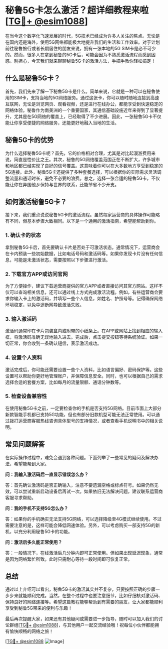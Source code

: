 # 秘鲁5G卡怎么激活？超详细教程来啦[[TG💪+ @esim1088](https://t.me/s/esim1088)]

在当今这个数字化飞速发展的时代，5G技术已经成为许多人关注的焦点。无论是在国内还是海外，使用5G网络都能极大地提升我们的生活和工作效率。对于计划前往秘鲁旅行或者长期居住的朋友来说，拥有一张本地的5G SIM卡是必不可少的。然而，很多人在拿到秘鲁的5G卡后，可能会因为不熟悉激活流程而感到困惑。别担心，今天我们就来聊聊秘鲁5G卡的激活方法，手把手教你轻松搞定！

## 什么是秘鲁5G卡？

首先，我们先来了解一下秘鲁5G卡是什么。简单来说，它就是一种可以在秘鲁使用的SIM卡，支持当地的5G网络服务。通过这张卡，你可以随时随地连接到高速互联网，无论是浏览网页、观看视频，还是进行在线办公，都能享受到快速稳定的网络体验。秘鲁作为南美洲的一个重要国家，其通信基础设施近年来得到了显著提升，尤其是在5G网络的覆盖上，已经取得了不少进展。因此，一张秘鲁5G卡不仅能让你享受便捷的网络服务，还能更好地融入当地的生活。

## 秘鲁5G卡的优势

为什么选择秘鲁5G卡呢？首先，它的价格相对合理，尤其是对比起漫游费用来说，简直是性价比之王。其次，秘鲁的5G网络覆盖范围正在不断扩大，许多城市和地区都已经实现了良好的信号覆盖。这意味着你可以在大多数地方享受到稳定的5G连接。此外，秘鲁5G卡还提供了多种套餐选择，可以根据你的实际需求灵活调整流量和通话时长，避免不必要的浪费。总之，选择一张合适的秘鲁5G卡，不仅能让你在异国他乡保持与世界的联系，还能节省不少开支。

## 如何激活秘鲁5G卡？

接下来，我们重点说说秘鲁5G卡的激活流程。虽然每家运营商的具体操作可能略有不同，但基本步骤大致相同。以下是一个通用的激活指南，希望能帮助到你。

### 1. 确认卡的状态

拿到秘鲁5G卡后，首先要确认卡片是否处于可激活状态。通常情况下，运营商会在卡内预装一些初始数据，比如电话号码和激活码等。如果你发现卡片没有任何信息，可能是未激活状态，需要按照以下步骤进行激活。

### 2. 下载官方APP或访问官网

为了方便操作，建议下载运营商提供的官方APP或者直接访问其官方网站。这样不仅可以查询相关信息，还可以通过线上方式完成激活流程。例如，有些运营商会要求你输入卡上的激活码，并填写一些个人信息，如姓名、护照号等。记得确保网络环境稳定，以免中途断网导致激活失败。

### 3. 输入激活码

激活码通常印在卡片包装盒内或附带的小纸条上。在APP或网站上找到相应的输入框，将激活码准确无误地输入进去。完成后，点击提交按钮等待系统验证。如果一切正常，你会收到一条确认短信，表示激活成功。

### 4. 设置个人资料

激活完成后，你可能还需要设置一些个人资料，比如语言偏好、密码保护等。这些设置可以帮助你更好地管理账户，并保障信息安全。同时，也可以根据自己的需求选择合适的套餐方案，比如每月的流量限额、通话分钟数等。

### 5. 检查设备兼容性

在使用秘鲁5G卡之前，一定要检查你的手机是否支持5G网络。目前市面上大部分新款智能手机都已支持5G功能，但也有部分旧款机型可能无法正常使用。可以通过拨打运营商客服热线咨询具体型号的支持情况，或者查看手机说明书中的相关说明。

## 常见问题解答

在实际操作过程中，难免会遇到各种问题。下面列举了一些常见的疑问及解决办法，希望能帮到大家。

**问：我输入激活码后一直显示错误怎么办？**

答：首先确认激活码是否正确输入，注意不要遗漏空格或标点符号。如果仍然无效，可以尝试重新启动设备后再试一次。如果依旧无法解决问题，建议联系运营商客服寻求帮助。

**问：我的手机不支持5G怎么办？**

答：如果你的手机确实无法支持5G网络，可以选择降级至4G模式继续使用。不过需要注意的是，这样可能会降低网速体验。另外，可以考虑购买一部支持5G的新机，以充分利用秘鲁5G卡的功能。

**问：激活后多久能正常使用？**

答：一般情况下，在线激活后几分钟内即可正常使用。但如果出现延迟现象，通常是因为网络繁忙所致。此时只需耐心等待一段时间即可恢复正常。

## 总结

通过以上介绍可以看出，秘鲁5G卡的激活其实并不复杂，只要按照正确的步骤一步步来就能顺利完成。当然，在整个过程中也要注意细节，比如仔细核对激活码、保持良好的网络连接等。希望这篇教程能够帮助到有需要的朋友，让大家都能顺利享受到秘鲁5G带来的便利与乐趣！

最后再次提醒大家，如果还有其他疑问或需要进一步指导，随时可以加入我们的讨论群组[[TG💪+ @esim1088](https://t.me/s/esim1088)]，与其他用户一起交流经验哦！祝每位小伙伴都能拥有愉快顺畅的网络之旅！

[[TG💪+ @esim1088](https://t.me/s/esim1088) ![Image](https://i.postimg.cc/4NQfJmqS/Snipaste-2025-05-13-00-14-12.png)]